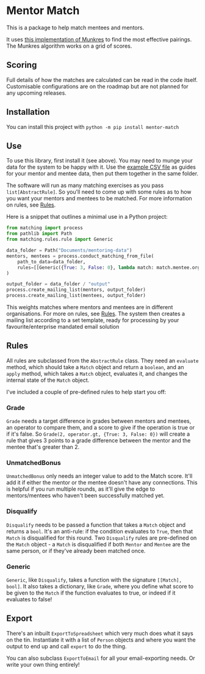 # Mentor Match

This is a package to help match mentees and mentors.

It uses [this implementation of Munkres](https://github.com/bmc/munkres) to find the most effective pairings. The Munkres algorithm works on a grid of scores.

## Scoring

Full details of how the matches are calculated can be read in the code itself. Customisable configurations are on the
roadmap but are not planned for any upcoming releases.

## Installation

You can install this project with `python -m pip install mentor-match`

## Use

To use this library, first install it (see above). You may need to munge your data for the system to be happy with it.
Use the [example CSV file](example.csv) as guides for your mentor and mentee data, then put them together in the same folder.

The software will run as many matching exercises as you pass `list[AbstractRule]`. So you'll need to come up with
some rules as to how you want your mentors and mentees to be matched. For more information on rules, see [Rules](#rules).

Here is a snippet that outlines a minimal use in a Python project:

```python
from matching import process
from pathlib import Path
from matching.rules.rule import Generic

data_folder = Path("Documents/mentoring-data")
mentors, mentees = process.conduct_matching_from_file(
    path_to_data=data_folder,
    rules=[[Generic({True: 3, False: 0}, lambda match: match.mentee.organisation != match.mentor.organisation)]]
)

output_folder = data_folder / "output"
process.create_mailing_list(mentors, output_folder)
process.create_mailing_list(mentees, output_folder)
```
This weights matches where mentors and mentees are in different organisations. For more on rules, see [Rules](#rules).
The system then creates a mailing list according to a set template, ready for processing by your
favourite/enterprise mandated email solution

## Rules

All rules are subclassed from the `AbstractRule` class. They need an `evaluate` method, which should take a `Match`
object and return a `boolean`, and an `apply` method, which takes a `Match` object, evaluates it, and changes the
internal state of the `Match` object.

I've included a couple of pre-defined rules to help start you off:

### Grade
`Grade` needs a target difference in grades between mentors and mentees, an operator to compare them, and a score to
give if the operation is true or if it's false. So `Grade(2, operator.gt, {True: 3, False: 0})` will create a rule
that gives 3 points to a grade difference between the mentor and the mentee that's greater than 2.

### UnmatchedBonus
`UnmatchedBonus` only needs an integer value to add to the Match score. It'll add it if either the mentor or the
mentee doesn't have any connections. This is helpful if you run multiple rounds, as it'll give the edge to
mentors/mentees who haven't been successfully matched yet.

### Disqualify
`Disqualify` needs to be passed a function that takes a `Match` object and returns a `bool`. It's an anti-rule: if the
condition evaluates to `True`, then that `Match` is disqualified for this round. Two `Disqualify` rules are
pre-defined on the `Match` object - a `Match` is disqualified if both `Mentor` and `Mentee` are the same person, or
if they've already been matched once.

### Generic
`Generic`, like `Disqualify`, takes a function with the signature `[[Match], bool]`. It also takes a dictionary,
like `Grade`, where you define what score to be given to the `Match` if the function evaluates to true, or indeed if
it evaluates to false!

## Export

There's an inbuilt `ExportToSpreadsheet` which very much does what it says on the tin. Instantiate it with a list of
`Person` objects and where you want the output to end up and call `export` to do the thing.

You can also subclass `ExportToEmail` for all your email-exporting needs. Or write your own thing entirely!
